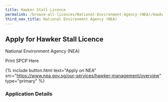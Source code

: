 ```yaml
---
title: Hawker Stall Licence
permalink: /browse-all-licences/National-Environment-Agency-(NEA)/Hawker-Stall-Licence
third_nav_title: National Environment Agency (NEA)
---
```


## Apply for Hawker Stall Licence

National Environment Agency (NEA)

Print SPCP Here


{% include button.html text="Apply on NEA" src="https://www.nea.gov.sg/our-services/hawker-management/overview" type="primary" %}

### Application Details

